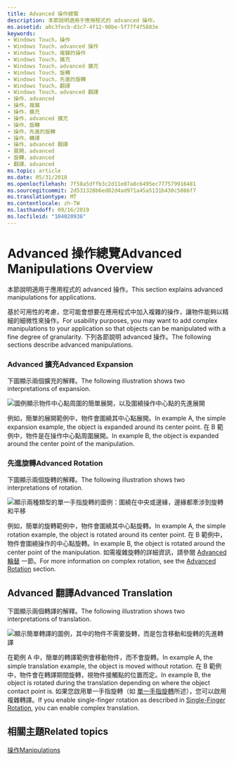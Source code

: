 ```yaml
---
title: Advanced 操作總覽
description: 本節說明適用于應用程式的 advanced 操作。
ms.assetid: a0c3fecb-d3c7-4f12-90be-5f77f4f5883e
keywords:
- Windows Touch，操作
- Windows Touch，advanced 操作
- Windows Touch，複雜的操作
- Windows Touch，擴充
- Windows Touch，advanced 擴充
- Windows Touch，旋轉
- Windows Touch，先進的旋轉
- Windows Touch，翻譯
- Windows Touch，advanced 翻譯
- 操作，advanced
- 操作，複雜
- 操作，擴充
- 操作，advanced 擴充
- 操作，旋轉
- 操作，先進的旋轉
- 操作，轉譯
- 操作，advanced 翻譯
- 展開，advanced
- 旋轉，advanced
- 翻譯，advanced
ms.topic: article
ms.date: 05/31/2018
ms.openlocfilehash: 7f58a5dffb3c2d11e07a8c6495ec777579916481
ms.sourcegitcommit: 2d531328b6ed82d4ad971a45a5131b430c5866f7
ms.translationtype: MT
ms.contentlocale: zh-TW
ms.lasthandoff: 09/16/2019
ms.locfileid: "104020936"
---
```

# <a name="advanced-manipulations-overview"></a><span data-ttu-id="148b2-123">Advanced 操作總覽</span><span class="sxs-lookup"><span data-stu-id="148b2-123">Advanced Manipulations Overview</span></span>

<span data-ttu-id="148b2-124">本節說明適用于應用程式的 advanced 操作。</span><span class="sxs-lookup"><span data-stu-id="148b2-124">This section explains advanced manipulations for applications.</span></span>

<span data-ttu-id="148b2-125">基於可用性的考慮，您可能會想要在應用程式中加入複雜的操作，讓物件能夠以精細的細微性來操作。</span><span class="sxs-lookup"><span data-stu-id="148b2-125">For usability purposes, you may want to add complex manipulations to your application so that objects can be manipulated with a fine degree of granularity.</span></span> <span data-ttu-id="148b2-126">下列各節說明 advanced 操作。</span><span class="sxs-lookup"><span data-stu-id="148b2-126">The following sections describe advanced manipulations.</span></span>

### <a name="advanced-expansion"></a><span data-ttu-id="148b2-127">Advanced 擴充</span><span class="sxs-lookup"><span data-stu-id="148b2-127">Advanced Expansion</span></span>

<span data-ttu-id="148b2-128">下圖顯示兩個擴充的解釋。</span><span class="sxs-lookup"><span data-stu-id="148b2-128">The following illustration shows two interpretations of expansion.</span></span>

![圖例顯示物件中心點周圍的簡單展開，以及圍繞操作中心點的先進展開](images/expansion.png)

<span data-ttu-id="148b2-130">例如，簡單的展開範例中，物件會圍繞其中心點展開。</span><span class="sxs-lookup"><span data-stu-id="148b2-130">In example A, the simple expansion example, the object is expanded around its center point.</span></span> <span data-ttu-id="148b2-131">在 B 範例中，物件是在操作中心點周圍展開。</span><span class="sxs-lookup"><span data-stu-id="148b2-131">In example B, the object is expanded around the center point of the manipulation.</span></span>

### <a name="advanced-rotation"></a><span data-ttu-id="148b2-132">先進旋轉</span><span class="sxs-lookup"><span data-stu-id="148b2-132">Advanced Rotation</span></span>

<span data-ttu-id="148b2-133">下圖顯示兩個旋轉的解釋。</span><span class="sxs-lookup"><span data-stu-id="148b2-133">The following illustration shows two interpretations of rotation.</span></span>

![顯示兩種類型的單一手指旋轉的圖例：圍繞在中央或邊緣，邊緣都牽涉到旋轉和平移](images/rotation.png)

<span data-ttu-id="148b2-135">例如，簡單的旋轉範例中，物件會圍繞其中心點旋轉。</span><span class="sxs-lookup"><span data-stu-id="148b2-135">In example A, the simple rotation example, the object is rotated around its center point.</span></span> <span data-ttu-id="148b2-136">在 B 範例中，物件會圍繞操作的中心點旋轉。</span><span class="sxs-lookup"><span data-stu-id="148b2-136">In example B, the object is rotated around the center point of the manipulation.</span></span> <span data-ttu-id="148b2-137">如需複雜旋轉的詳細資訊，請參閱 [Advanced 輪替](advanced-rotation.md) 一節。</span><span class="sxs-lookup"><span data-stu-id="148b2-137">For more information on complex rotation, see the [Advanced Rotation](advanced-rotation.md) section.</span></span>

## <a name="advanced-translation"></a><span data-ttu-id="148b2-138">Advanced 翻譯</span><span class="sxs-lookup"><span data-stu-id="148b2-138">Advanced Translation</span></span>

<span data-ttu-id="148b2-139">下圖顯示兩個轉譯的解釋。</span><span class="sxs-lookup"><span data-stu-id="148b2-139">The following illustration shows two interpretations of translation.</span></span>

![顯示簡單轉譯的圖例，其中的物件不需要旋轉，而是包含移動和旋轉的先進轉譯](images/translation.png)

<span data-ttu-id="148b2-141">在範例 A 中，簡單的轉譯範例會移動物件，而不會旋轉。</span><span class="sxs-lookup"><span data-stu-id="148b2-141">In example A, the simple translation example, the object is moved without rotation.</span></span> <span data-ttu-id="148b2-142">在 B 範例中，物件會在轉譯期間旋轉，視物件接觸點的位置而定。</span><span class="sxs-lookup"><span data-stu-id="148b2-142">In example B, the object is rotated during the translation depending on where the object contact point is.</span></span> <span data-ttu-id="148b2-143">如果您啟用單一手指旋轉（如 [單一手指旋轉](single-finger-rotation.md)所述），您可以啟用複雜轉譯。</span><span class="sxs-lookup"><span data-stu-id="148b2-143">If you enable single-finger rotation as described in [Single-Finger Rotation](single-finger-rotation.md), you can enable complex translation.</span></span>

## <a name="related-topics"></a><span data-ttu-id="148b2-144">相關主題</span><span class="sxs-lookup"><span data-stu-id="148b2-144">Related topics</span></span>

<dl> <dt>

[<span data-ttu-id="148b2-145">操作</span><span class="sxs-lookup"><span data-stu-id="148b2-145">Manipulations</span></span>](getting-started-with-manipulations.md)
</dt> </dl>

 

 




